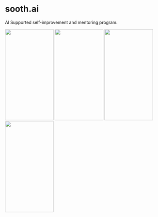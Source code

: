 # sooth.ai
AI Supported self-improvement and mentoring program.<br>

<img src="https://github.com/GulsahYorulmaz/sooth.ai/assets/73136888/16d2b511-3dd1-4526-a44e-b6c0d6a80a85.png" width="160" height="300">
<img src="https://github.com/GulsahYorulmaz/sooth.ai/assets/73136888/e501aa2f-928b-4d56-bc9f-dbd8dfac7255.png" width="160" height="300">
<img src="https://github.com/GulsahYorulmaz/sooth.ai/assets/73136888/2f39459b-0a35-442f-b0a2-679f3f71e9d9.png" width="160" height="300">
<img src="https://github.com/GulsahYorulmaz/sooth.ai/assets/73136888/635c7b41-525c-4ba9-ae36-d4ee0c52e656.png" width="160" height="300">
